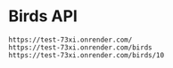 # Birds API

```
https://test-73xi.onrender.com/
https://test-73xi.onrender.com/birds
https://test-73xi.onrender.com/birds/10
```
